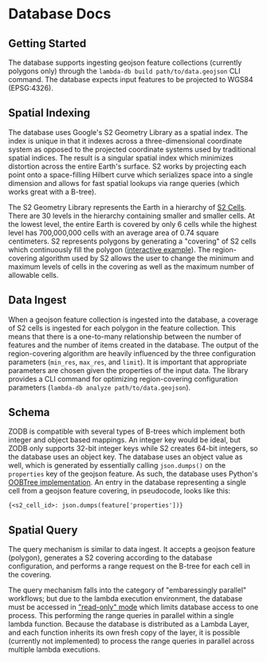 # Database Docs

## Getting Started
The database supports ingesting geojson feature collections (currently polygons only) through the `lambda-db build path/to/data.geojson` CLI command.  The database expects input features to be projected to WGS84 (EPSG:4326).

## Spatial Indexing
The database uses Google's S2 Geometry Library as a spatial index.  The index is unique in that it indexes across a three-dimensional coordinate system as opposed to the projected coordinate systems used by traditional spatial indices.  The result is a singular spatial index which minimizes distortion across the entire Earth's surface.  S2 works by projecting each point onto a space-filling Hilbert curve which serializes space into a single dimension and allows for fast spatial lookups via range queries (which works great with a B-tree).


The S2 Geometry Library represents the Earth in a hierarchy of [S2 Cells](http://s2geometry.io/resources/s2cell_statistics).  There are 30 levels in the hierarchy containing smaller and smaller cells.  At the lowest level, the entire Earth is covered by only 6 cells while the highest level has 700,000,000 cells with an average area of 0.74 square centimeters.  S2 represents polygons by generating a "covering" of S2 cells which continuously fill the polygon ([interactive example](https://s2.sidewalklabs.com/regioncoverer/)).  The region-covering algorithm used by S2 allows the user to change the minimum and maximum levels of cells in the covering as well as the maximum number of allowable cells.

## Data Ingest
When a geojson feature collection is ingested into the database, a coverage of S2 cells is ingested for each polygon in the feature collection.  This means that there is a one-to-many relationship between the number of features and the number of items created in the database.  The output of the region-covering algorithm are heavily influenced by the three configuration parameters (`min_res`, `max_res`, and `limit`).  It is important that appropriate parameters are chosen given the properties of the input data.  The library provides a CLI command for optimizing region-covering configuration parameters (`lambda-db analyze path/to/data.geojson`).


## Schema
ZODB is compatible with several types of B-trees which implement both integer and object based mappings.  An integer key would be ideal, but ZODB only supports 32-bit integer keys while S2 creates 64-bit integers, so the database uses an object key.  The database uses an object value as well, which is generated by essentially calling `json.dumps()` on the `properties` key of the geojson feature.  As such, the database uses Python's [OOBTree implementation](https://pythonhosted.org/BTrees/).  An entry in the database representing a single cell from a geojson feature covering, in pseudocode, looks like this:

```
{<s2_cell_id>: json.dumps(feature['properties'])}
```

## Spatial Query
The query mechanism is similar to data ingest.  It accepts a geojson feature (polygon), generates a S2 covering according to the database configuration, and performs a range request on the B-tree for each cell in the covering.

The query mechanism falls into the category of "embaressingly parallel" workflows; but due to the lambda execution environment, the database must be accessed in ["read-only" mode](http://www.zodb.org/en/latest/reference/storages.html#filestorage) which limits database access to one process.  This performing the range queries in parallel within a single lambda function.  Because the database is distributed as a Lambda Layer, and each function inherits its own fresh copy of the layer, it is possible (currently not implemented) to process the range queries in parallel across multiple lambda executions.
